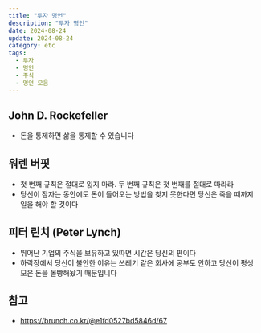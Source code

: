 ```yaml
---
title: "투자 명언"
description: "투자 명언"
date: 2024-08-24
update: 2024-08-24
category: etc
tags:
  - 투자
  - 명언
  - 주식
  - 명언 모음
---
```


## John D. Rockefeller

- 돈을 통제하면 삶을 통제할 수 있습니다

## 워렌 버핏

- 첫 번째 규칙은 절대로 잃지 마라. 두 번째 규칙은 첫 번째를 절대로 따라라
- 당신이 잠자는 동안에도 돈이 들어오는 방법을 찾지 못한다면 당신은 죽을 때까지 일을 해야 할 것이다

## 피터 린치 (Peter Lynch)
- 뛰어난 기업의 주식을 보유하고 있따면 시간은 당신의 편이다
- 하락장에서 당신이 불안한 이유는 쓰레기 같은 회사에 공부도 안하고 당신이 평생 모은 돈을 몰빵해놨기 때문입니다

## 참고
- https://brunch.co.kr/@e1fd0527bd5846d/67